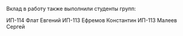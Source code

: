 Вклад в работу также выполнили студенты групп:

ИП-114 Флат Евгений
ИП-113 Ефремов Константин
ИП-113 Малеев Сергей
